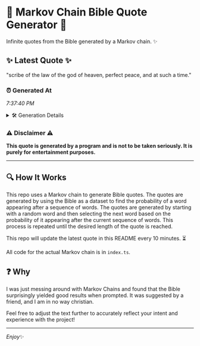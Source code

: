 # 📖 Markov Chain Bible Quote Generator 📖

Infinite quotes from the Bible generated by a Markov chain. ✨

## ✨ Latest Quote ✨
"scribe of the law of the god of heaven, perfect peace, and at such a time."

### ⏰ Generated At
*7:37:40 PM*

<details>
    <summary>🛠️ Generation Details</summary>
    <p>
        <strong>🌱 Seed:</strong> scribe<br>
        <strong>🔄 Iterations:</strong> 15<br>
        <strong>📜 Context History:</strong><br>[ scribe ]: of<br>[ scribe, of ]: the<br>[ scribe, of, the ]: law<br>[ scribe, of, the, law ]: of<br>[ scribe, of, the, law, of ]: the<br>[ scribe, of, the, law, of, the ]: god<br>[ of, the, law, of, the, god ]: of<br>[ the, law, of, the, god, of ]: heaven,<br>[ law, of, the, god, of, heaven, ]: perfect<br>[ of, the, god, of, heaven,, perfect ]: peace,<br>[ the, god, of, heaven,, perfect, peace, ]: and<br>[ god, of, heaven,, perfect, peace,, and ]: at<br>[ of, heaven,, perfect, peace,, and, at ]: such<br>[ heaven,, perfect, peace,, and, at, such ]: a<br>[ perfect, peace,, and, at, such, a ]: time.<br>
    </p>
</details>

### ⚠️ Disclaimer ⚠️
**This quote is generated by a program and is not to be taken seriously. It is purely for entertainment purposes.**

---

## 🔍 How It Works

This repo uses a Markov chain to generate Bible quotes. The quotes are generated by using the Bible as a dataset to find the probability of a word appearing after a sequence of words. The quotes are generated by starting with a random word and then selecting the next word based on the probability of it appearing after the current sequence of words. This process is repeated until the desired length of the quote is reached.

This repo will update the latest quote in this README every 10 minutes. ⏳

All code for the actual Markov chain is in `index.ts`.

## ❓ Why

I was just messing around with Markov Chains and found that the Bible surprisingly yielded good results when prompted. 
It was suggested by a friend, and I am in no way christian.

Feel free to adjust the text further to accurately reflect your intent and experience with the project!

---

*Enjoy*✨
